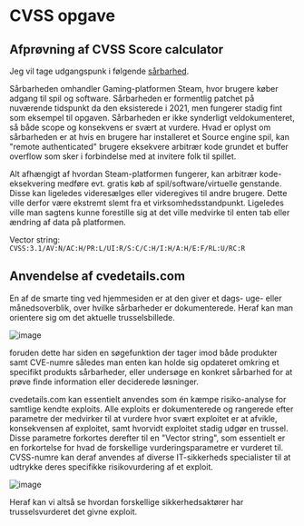 # CVSS opgave


## Afprøvning af CVSS Score calculator
Jeg vil tage udgangspunk i følgende [sårbarhed](https://www.cvedetails.com/cve/CVE-2021-30481/).

Sårbarheden omhandler Gaming-platformen Steam, hvor brugere køber adgang til spil og software. Sårbarheden er formentlig patchet på nuværende tidspunkt da den eksisterede i 2021, men fungerer stadig fint som eksempel til opgaven. Sårbarheden er ikke synderligt veldokumenteret, så både scope og konsekvens er svært at vurdere. Hvad er oplyst om sårbarheden er at hvis en brugere har installeret et Source engine spil, kan "remote authenticated" brugere eksekvere arbitrær kode grundet et buffer overflow som sker i forbindelse med at invitere folk til spillet. 

Alt afhængigt af hvordan Steam-platformen fungerer, kan arbitrær kode-eksekvering medføre evt. gratis køb af spil/software/virtuelle genstande. Disse kan ligeledes videresælges eller videregives til andre brugere. Dette ville derfor være ekstremt slemt fra et virksomhedsstandpunkt. Ligeledes ville man sagtens kunne forestille sig at det ville medvirke til enten tab eller ændring af data på platformen.

Vector string: ```CVSS:3.1/AV:N/AC:H/PR:L/UI:R/S:C/C:H/I:H/A:H/E:F/RL:U/RC:R```

## Anvendelse af cvedetails.com
En af de smarte ting ved hjemmesiden er at den giver et dags- uge- eller månedsoverblik, over hvilke sårbarheder er dokumenterede. Heraf kan man orientere sig om det aktuelle trusselsbillede.  

![image](https://github.com/MBRzealand/CVSS/assets/70659124/4348a094-5522-44e3-88f2-2557cb9194f8)  


foruden dette har siden en søgefunktion der tager imod både produkter samt CVE-numre således man enten kan holde sig opdateret omkring et specifikt produkts sårbarheder, eller undersøge en konkret sårbarhed for at prøve finde information eller deciderede løsninger.

cvedetails.com kan essentielt anvendes som én kæmpe risiko-analyse for samtlige kendte exploits. Alle exploits er dokumenterede og rangerede efter parametre der medvirker til at vurdere hvor svært exploitet er at afvikle, konsekvensen af exploitet, samt hvorvidt exploitet stadig udgør en trussel. Disse parametre forkortes derefter til en "Vector string", som essentielt er en forkortelse for hvad de forskellige vurderingsparametre er vurderet til. CVSS-numre kan deraf anvendes af diverse IT-sikkerheds specialister til at udtrykke deres specifikke risikovurdering af et exploit.  

![image](https://github.com/MBRzealand/CVSS/assets/70659124/04f58ff8-28c0-4e53-82af-675f1b482b3f)

Heraf kan vi altså se hvordan forskellige sikkerhedsaktører har trusselsvurderet det givne exploit. 
